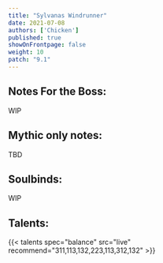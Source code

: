 ```yaml
---
title: "Sylvanas Windrunner"
date: 2021-07-08
authors: ['Chicken']
published: true
showOnFrontpage: false
weight: 10
patch: "9.1"
---
```



## Notes For the Boss:
WIP

## Mythic only notes:
TBD

## Soulbinds:
WIP

## Talents:



{{< talents spec="balance" src="live" recommend="311,113,132,223,113,312,132" >}}




